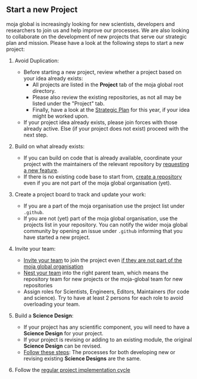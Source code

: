 ## Start a new Project

moja global is increasingly looking for new scientists, developers and researchers to join us and help improve our processes. We are also looking to collaborate on the development of new projects that serve our strategic plan and mission. Please have a look at the following steps to start a new project:

1.  Avoid Duplication:

    -   Before starting a new project, review whether a project based on your idea already exists:
        -   All projects are listed in the **Project** tab of the moja global root directory.
        -   Please also review the existing repositories, as not all may be listed under the "Project" tab.
        -   Finally, have a look at the [Strategic Plan](https://github.com/moja-global/.github/blob/master/Governance/Strategic-Plan.md) for this year, if your idea might be worked upon.  
    -   If your project idea already exists, please join forces with those already active. Else (if your project does not exist) proceed with the next step.    

2.  Build on what already exists:

    -   If you can build on code that is already available, coordinate your project with the maintainers of the relevant repository by [requesting a new feature](https://github.com/moja-global/.github/blob/master/Contributing/How-to-Request-a-New-Feature.md).
    -   If there is no existing code base to start from, [create a repository](https://github.com/moja-global/.github/blob/master/Contributing/How-To-Create-a-Repository.md) even if you are not part of the moja global organisation (yet).

3.  Create a project board to track and update your work:

    -   If you are a part of the moja organisation use the project list under `.github`. 
    -   If you are not (yet) part of the moja global organisation, use the projects list in your repository. You can notify the wider moja global community by opening an issue under `.github` informing that you have started a new project.

4.  Invite your team:

    -   [Invite your team](https://help.github.com/en/articles/adding-organization-members-to-a-team) to join the project even [if they are not part of the moja global organisation](https://help.github.com/en/articles/adding-outside-collaborators-to-repositories-in-your-organization)
    -   [Nest your team](https://help.github.com/en/articles/moving-a-team-in-your-organizations-hierarchy) into the right parent team, which means the repository team for new projects or the moja-global team for new repositories   
    -   Assign roles for Scientists, Engineers, Editors, Maintainers (for code and science). Try to have at least 2 persons for each role to avoid overloading your team. 

5.  Build a **Science Design**:
    -   If your project has any scientific component, you will need to have a **Science Design** for your project. 
    -   If your project is revising or adding to an existing module, the original **Science Design** can be revised. 
    -   [Follow these steps](https://github.com/moja-global/.github/blob/master/Contributing/How-to-Agree-on-a-Science-Design.md): The processes for both developing new or revising existing **Science Designs** are the same.
6.  Follow the [regular project implementation cycle](https://github.com/moja-global/.github/blob/master/Contributing/How-to-Implement-a-Project.md)
